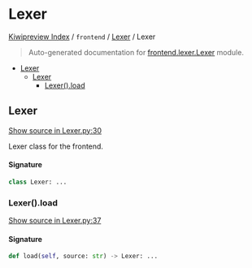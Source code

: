# Lexer

[Kiwipreview Index](../../README.md#kiwipreview-index) /
`frontend` /
[Lexer](./index.md#lexer) /
Lexer

> Auto-generated documentation for [frontend.lexer.Lexer](../../../frontend/lexer/Lexer.py) module.

- [Lexer](#lexer)
  - [Lexer](#lexer-1)
    - [Lexer().load](#lexer()load)

## Lexer

[Show source in Lexer.py:30](../../../frontend/lexer/Lexer.py#L30)

Lexer class for the frontend.

#### Signature

```python
class Lexer: ...
```

### Lexer().load

[Show source in Lexer.py:37](../../../frontend/lexer/Lexer.py#L37)

#### Signature

```python
def load(self, source: str) -> Lexer: ...
```